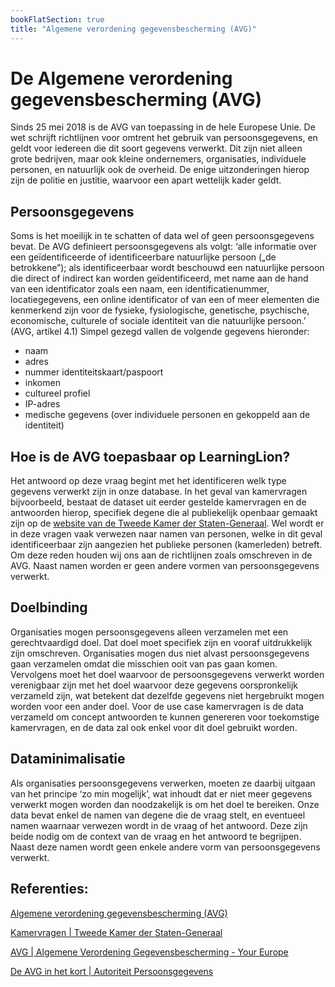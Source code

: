 ```yaml
---
bookFlatSection: true
title: "Algemene verordening gegevensbescherming (AVG)"
---
```

# De Algemene verordening gegevensbescherming (AVG) 

Sinds 25 mei 2018 is de AVG van toepassing in de hele Europese Unie. De wet schrijft richtlijnen voor omtrent het gebruik van persoonsgegevens, en geldt voor iedereen die dit soort gegevens verwerkt. Dit zijn niet alleen grote bedrijven, maar ook kleine ondernemers, organisaties, individuele personen, en natuurlijk ook de overheid. De enige uitzonderingen hierop zijn de politie en justitie, waarvoor een apart wettelijk kader geldt. 

## Persoonsgegevens
Soms is het moeilijk in te schatten of data wel of geen persoonsgegevens bevat. De AVG definieert persoonsgegevens als volgt: ‘alle informatie over een geïdentificeerde of identificeerbare natuurlijke persoon („de betrokkene”); als identificeerbaar wordt beschouwd een natuurlijke persoon die direct of indirect kan worden geïdentificeerd, met name aan de hand van een identificator zoals een naam, een identificatienummer, locatiegegevens, een online identificator of van een of meer elementen die kenmerkend zijn voor de fysieke, fysiologische, genetische, psychische, economische, culturele of sociale identiteit van die natuurlijke persoon.’ (AVG, artikel 4.1) Simpel gezegd vallen de volgende gegevens hieronder: 
- naam
- adres
- nummer identiteitskaart/paspoort
- inkomen
- cultureel profiel
- IP-adres
- medische gegevens (over individuele personen en gekoppeld aan de identiteit)

## Hoe is de AVG toepasbaar op LearningLion?
Het antwoord op deze vraag begint met het identificeren welk type gegevens verwerkt zijn in onze database. In het geval van kamervragen bijvoorbeeld, bestaat de dataset uit eerder gestelde kamervragen en de antwoorden hierop, specifiek degene die al publiekelijk openbaar gemaakt zijn op de [website van de Tweede Kamer der Staten-Generaal](https://www.tweedekamer.nl/kamerstukken/kamervragen). Wel wordt er in deze vragen vaak verwezen naar namen van personen, welke in dit geval identificeerbaar zijn aangezien het publieke personen (kamerleden) betreft. Om deze reden houden wij ons aan de richtlijnen zoals omschreven in de AVG. Naast namen worden er geen andere vormen van persoonsgegevens verwerkt.

## Doelbinding
Organisaties mogen persoonsgegevens alleen verzamelen met een gerechtvaardigd doel. Dat doel moet specifiek zijn en vooraf uitdrukkelijk zijn omschreven. Organisaties mogen dus niet alvast persoonsgegevens gaan verzamelen omdat die misschien ooit van pas gaan komen. Vervolgens moet het doel waarvoor de persoonsgegevens verwerkt worden verenigbaar zijn met het doel waarvoor deze gegevens oorspronkelijk verzameld zijn, wat betekent dat dezelfde gegevens niet hergebruikt mogen worden voor een ander doel. Voor de use case kamervragen is de data verzameld om concept antwoorden te kunnen genereren voor toekomstige kamervragen, en de data zal ook enkel voor dit doel gebruikt worden. 

## Dataminimalisatie
Als organisaties persoonsgegevens verwerken, moeten ze daarbij uitgaan van het principe ‘zo min mogelijk’, wat inhoudt dat er niet meer gegevens verwerkt mogen worden dan noodzakelijk is om het doel te bereiken. Onze data bevat enkel de namen van degene die de vraag stelt, en eventueel namen waarnaar verwezen wordt in de vraag of het antwoord. Deze zijn beide nodig om de context van de vraag en het antwoord te begrijpen. Naast deze namen wordt geen enkele andere vorm van persoonsgegevens verwerkt. 


## Referenties:
[Algemene verordening gegevensbescherming (AVG)](https://eur-lex.europa.eu/legal-content/NL/TXT/HTML/?uri=CELEX:32016R0679#d1e1369-1-1)

[Kamervragen | Tweede Kamer der Staten-Generaal](https://www.tweedekamer.nl/kamerstukken/kamervragen)

[AVG | Algemene Verordening Gegevensbescherming - Your Europe](https://europa.eu/youreurope/business/dealing-with-customers/data-protection/data-protection-gdpr/index_nl.htm#inline-nav-2)

[De AVG in het kort | Autoriteit Persoonsgegevens](https://www.autoriteitpersoonsgegevens.nl/themas/basis-avg/avg-algemeen/de-avg-in-het-kort)
